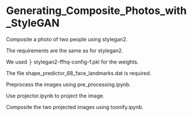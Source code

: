 # Generating_Composite_Photos_with_StyleGAN

Composite a photo of two people using stylegan2.

The requirements are the same as for stylegan2.

We used ├ stylegan2-ffhq-config-f.pkl for the weights.

The file shape_predictor_68_face_landmarks.dat is required.

Preprocess the images using pre_processing.ipynb.

Use projector.ipynb to project the image.

Composite the two projected images using toonify.ipynb.
